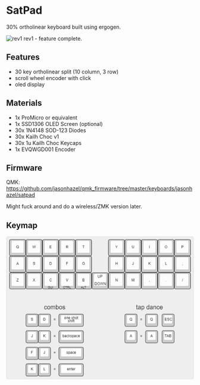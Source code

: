 # SatPad

30% ortholinear keyboard built using ergogen. 

![rev1](images/rev1.png)
rev1 - feature complete.

## Features

- 30 key ortholinear split (10 column, 3 row)
- scroll wheel encoder with click
- oled display

## Materials
* 1x ProMicro or equivalent
* 1x SSD1306 OLED Screen (optional)
* 30x 1N4148 SOD-123 Diodes
* 30x Kailh Choc v1
* 30x 1u Kailh Choc Keycaps
* 1x EVQWGD001 Encoder
## Firmware
QMK: https://github.com/jasonhazel/qmk_firmware/tree/master/keyboards/jasonhazel/satpad

Might fuck around and do a wireless/ZMK version later.

## Keymap
![Keymap](images/keymap.png)



